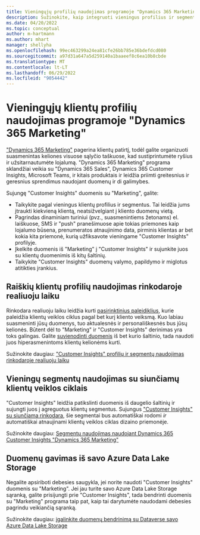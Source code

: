 ```yaml
---
title: Vieningųjų profilių naudojimas programoje "Dynamics 365 Marketing"
description: Sužinokite, kaip integruoti vieningus profilius ir segmentus su "Dynamics 365 Marketing".
ms.date: 04/20/2022
ms.topic: conceptual
author: m-hartmann
ms.author: mhart
manager: shellyha
ms.openlocfilehash: 99ec463299a24ea81cfe26bb785e36bdefdcd080
ms.sourcegitcommit: a97d31a647a5d259140a1baaeef8c6ea10b8cbde
ms.translationtype: MT
ms.contentlocale: lt-LT
ms.lasthandoff: 06/29/2022
ms.locfileid: "9054442"
---
```

# <a name="use-unified-customer-profiles-in-dynamics-365-marketing"></a>Vieningųjų klientų profilių naudojimas programoje "Dynamics 365 Marketing"

["Dynamics 365 Marketing"](/dynamics365/marketing/overview) pagerina klientų patirtį, todėl galite organizuoti suasmenintas keliones visuose sąlyčio taškuose, kad sustiprintumėte ryšius ir užsitarnautumėte lojalumą. "Dynamics 365 Marketing" programa sklandžiai veikia su "Dynamics 365 Sales", Dynamics 365 Customer Insights, Microsoft Teams, ir kitais produktais ir leidžia priimti greitesnius ir geresnius sprendimus naudojant duomenų ir di galimybes.

Sujungę "Customer Insights" duomenis su "Marketing", galite:

- Taikykite pagal vieningus klientų profilius ir segmentus. Tai leidžia jums įtraukti kiekvieną klientą, neatsižvelgiant į kliento duomenų vietą.
- Pagrindas dinaminiam turiniui (pvz., suasmenintiems žetonams) el. laiškuose, SMS ir "push" pranešimuose apie tokias priemones kaip lojalumo būsena, prenumeratos atnaujinimo data, pirminis klientas ar bet kokia kita priemonė, kurią užfiksavote vieningame "Customer Insights" profilyje.
- Įkelkite duomenis iš "Marketing" į "Customer Insights" ir sujunkite juos su klientų duomenimis iš kitų šaltinių.
- Taikykite "Customer Insights" duomenų valymo, papildymo ir miglotus atitikties įrankius.

## <a name="use-rich-customer-profiles-in-real-time-marketing"></a>Raiškių klientų profilių naudojimas rinkodaroje realiuoju laiku

Rinkodara realiuoju laiku leidžia kurti [pasirinktinius paleidiklius](/dynamics365/marketing/real-time-marketing-custom-triggers), kurie paleidžia klientų veiklos ciklus pagal bet kurį kliento veiksmą. Kuo labiau suasmeninti jūsų duomenys, tuo aktualesnės ir personališkesnės bus jūsų kelionės. Būtent dėl to "Marketing" ir "Customer Insights" derinimas yra toks galingas. Galite [suvienodinti duomenis](data-unification.md) iš bet kurio šaltinio, tada naudoti juos hiperasmenintoms klientų kelionėms kurti.

Sužinokite daugiau: ["Customer Insights" profilių ir segmentų naudojimas rinkodaroje realiuoju laiku](/dynamics365/marketing/real-time-marketing-ci-profile)

## <a name="use-unified-segments-with-outbound-customer-journeys"></a>Vieningų segmentų naudojimas su siunčiamų klientų veiklos ciklais

"Customer Insights" leidžia patikslinti duomenis iš daugelio šaltinių ir sujungti juos į agreguotus klientų segmentus. Sujungus ["Customer Insights" su siunčiama rinkodara](export-dynamics365-marketing.md), šie segmentai bus automatiškai rodomi *ir* automatiškai atnaujinami klientų veiklos ciklas dizaino priemonėje.

Sužinokite daugiau: [Segmentų naudojimas naudojant Dynamics 365 Customer Insights "Dynamics 365 Marketing"](/dynamics365/marketing/customer-insights-segments)

## <a name="pull-data-from-your-own-azure-data-lake-storage"></a>Duomenų gavimas iš savo Azure Data Lake Storage

Negalite apsiriboti debesies saugykla, jei norite naudoti "Customer Insights" duomenis su "Marketing". Jei jau turite savo Azure Data Lake Storage sąranką, galite prisijungti prie "Customer Insights", tada bendrinti duomenis su "Marketing" programa taip pat, kaip tai darytumėte naudodami debesies pagrindu veikiančią sąranką.

Sužinokite daugiau: [įgalinkite duomenų bendrinimą su Dataverse savo Azure Data Lake Storage](customer-insights-dataverse.md#enable-data-sharing-with-dataverse-from-your-own-azure-data-lake-storage-preview)
